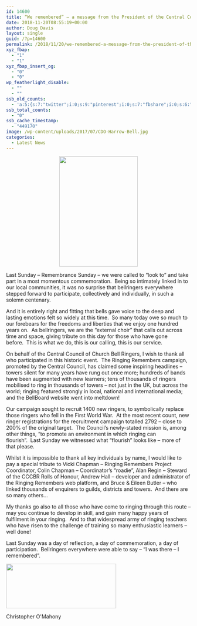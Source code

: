 ```yaml
---
id: 14600
title: “We remembered” – a message from the President of the Central Council of Church Bell Ringers
date: 2018-11-20T08:55:19+00:00
author: Doug Davis
layout: single
guid: /?p=14600
permalink: /2018/11/20/we-remembered-a-message-from-the-president-of-the-central-council-of-church-bell-ringers/
xyz_fbap:
  - "1"
  - "1"
xyz_fbap_insert_og:
  - "0"
  - "0"
wp_featherlight_disable:
  - ""
  - ""
ssb_old_counts:
  - 'a:5:{s:7:"twitter";i:0;s:9:"pinterest";i:0;s:7:"fbshare";i:0;s:6:"reddit";i:0;s:6:"tumblr";N;}'
ssb_total_counts:
  - "0"
ssb_cache_timestamp:
  - "449170"
image: /wp-content/uploads/2017/07/CDO-Harrow-Bell.jpg
categories:
  - Latest News
---
```

<p style="text-align: center;">
  <a href="https://cccbr.org.uk/wp-content/uploads/2017/07/CDO-Harrow-Bell.jpg"><img loading="lazy" class="alignnone size-medium wp-image-10851" src="https://cccbr.org.uk/wp-content/uploads/2017/07/CDO-Harrow-Bell-214x300.jpg" alt="" width="214" height="300" srcset="https://cccbr.org.uk/wp-content/uploads/2017/07/CDO-Harrow-Bell-214x300.jpg 214w, https://cccbr.org.uk/wp-content/uploads/2017/07/CDO-Harrow-Bell-768x1078.jpg 768w, https://cccbr.org.uk/wp-content/uploads/2017/07/CDO-Harrow-Bell-730x1024.jpg 730w, https://cccbr.org.uk/wp-content/uploads/2017/07/CDO-Harrow-Bell-300x421.jpg 300w, https://cccbr.org.uk/wp-content/uploads/2017/07/CDO-Harrow-Bell-600x842.jpg 600w, https://cccbr.org.uk/wp-content/uploads/2017/07/CDO-Harrow-Bell.jpg 1435w" sizes="(max-width: 214px) 100vw, 214px" /></a>
</p>

Last Sunday – Remembrance Sunday – we were called to “look to” and take part in a most momentous commemoration.  Being so intimately linked in to our local communities, it was no surprise that bellringers everywhere stepped forward to participate, collectively and individually, in such a solemn centenary.

And it is entirely right and fitting that bells gave voice to the deep and lasting emotions felt so widely at this time.  So many today owe so much to our forebears for the freedoms and liberties that we enjoy one hundred years on.  As bellringers, we are the “external choir” that calls out across time and space, giving tribute on this day for those who have gone before.  This is what we do, this is our calling, this is our service.

On behalf of the Central Council of Church Bell Ringers, I wish to thank all who participated in this historic event.  The Ringing Remembers campaign, promoted by the Central Council, has claimed some inspiring headlines – towers silent for many years have rung out once more; hundreds of bands have been augmented with new learners; tens of thousands of ringers mobilised to ring in thousands of towers – not just in the UK, but across the world; ringing featured strongly in local, national and international media; and the BellBoard website went into meltdown!

Our campaign sought to recruit 1400 new ringers, to symbolically replace those ringers who fell in the First World War.  At the most recent count, new ringer registrations for the recruitment campaign totalled 2792 – close to 200% of the original target.  The Council’s newly-stated mission is, among other things, “to promote an environment in which ringing can flourish”.  Last Sunday we witnessed what “flourish” looks like – more of that please.

Whilst it is impossible to thank all key individuals by name, I would like to pay a special tribute to Vicki Chapman – Ringing Remembers Project Coordinator, Colin Chapman – Coordinator’s “roadie”, Alan Regin – Steward of the CCCBR Rolls of Honour, Andrew Hall – developer and administrator of the Ringing Remembers web platform, and Bruce & Eileen Butler – who linked thousands of enquirers to guilds, districts and towers.  And there are so many others…

My thanks go also to all those who have come to ringing through this route – may you continue to develop in skill, and gain many happy years of fulfilment in your ringing.  And to that widespread army of ringing teachers who have risen to the challenge of training so many enthusiastic learners – well done!

Last Sunday was a day of reflection, a day of commemoration, a day of participation.  Bellringers everywhere were able to say – “I was there – I remembered”.

[<img loading="lazy" class="alignnone size-medium wp-image-10645" src="https://cccbr.org.uk/wp-content/uploads/2017/06/cdo_signature-300x121.jpg" alt="" width="300" height="121" srcset="https://cccbr.org.uk/wp-content/uploads/2017/06/cdo_signature-300x121.jpg 300w, https://cccbr.org.uk/wp-content/uploads/2017/06/cdo_signature-768x309.jpg 768w, https://cccbr.org.uk/wp-content/uploads/2017/06/cdo_signature-600x242.jpg 600w, https://cccbr.org.uk/wp-content/uploads/2017/06/cdo_signature.jpg 795w" sizes="(max-width: 300px) 100vw, 300px" />](https://cccbr.org.uk/wp-content/uploads/2017/06/cdo_signature.jpg)

Christopher O&apos;Mahony
